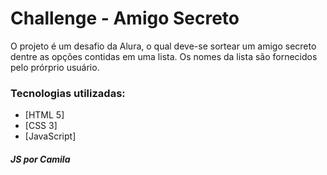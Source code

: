 <h1> Challenge - Amigo Secreto </h1>

O projeto é um desafio da Alura, o qual deve-se sortear um amigo secreto dentre as opções contidas em uma lista. Os nomes da lista são fornecidos pelo prórprio usuário. 

<h3> Tecnologias utilizadas: </h3>
<ul>
  <li> [HTML 5] </li>
  <li> [CSS 3] </li>
  <li> [JavaScript] </li>
</ul>

<h5>JS por Camila</h5>

